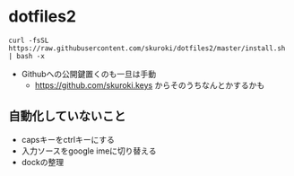# dotfiles2

```
curl -fsSL https://raw.githubusercontent.com/skuroki/dotfiles2/master/install.sh | bash -x
```

* Githubへの公開鍵置くのも一旦は手動
  * https://github.com/skuroki.keys からそのうちなんとかするかも

## 自動化していないこと

* capsキーをctrlキーにする
* 入力ソースをgoogle imeに切り替える
* dockの整理
